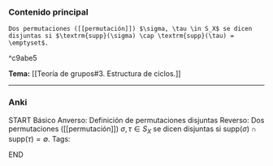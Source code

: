 ### Contenido principal

```ad-Formal
Dos permutaciones ([[permutación]]) $\sigma, \tau \in S_X$ se dicen disjuntas si $\textrm{supp}(\sigma) \cap \textrm{supp}(\tau) = \emptyset$.
```

^c9abe5

**Tema:** [[Teoría de grupos#3. Estructura de ciclos.]]

---
### Anki

START
Básico
Anverso: Definición de permutaciones disjuntas
Reverso: Dos permutaciones ([[permutación]]) $\sigma, \tau \in S_X$ se dicen disjuntas si $\textrm{supp}(\sigma) \cap \textrm{supp}(\tau) = \emptyset$.
Tags:
<!--ID: 1727083427912-->
END